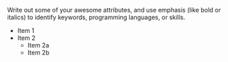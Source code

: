 Write out some of your awesome attributes, and use emphasis (like bold or italics) to identify keywords, programming languages, or skills. 

* Item 1
* Item 2
  * Item 2a
  * Item 2b
